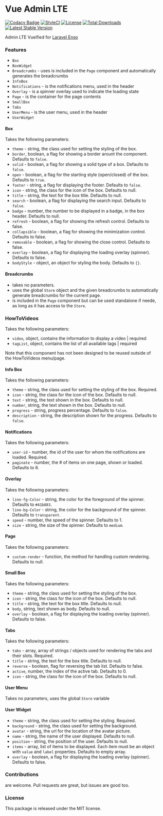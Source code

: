 <!--h-->
# Vue Admin LTE

[![Codacy Badge](https://api.codacy.com/project/badge/Grade/22a9c82803ce410caee8ddc67957d027)](https://www.codacy.com/app/laravel-enso/VueAdminLTE?utm_source=github.com&amp;utm_medium=referral&amp;utm_content=laravel-enso/VueAdminLTE&amp;utm_campaign=Badge_Grade)
[![StyleCI](https://styleci.io/repos/99346727/shield?branch=master)](https://styleci.io/repos/99346727)
[![License](https://poser.pugx.org/laravel-enso/vueadminlte/license)](https://https://packagist.org/packages/laravel-enso/vueadminlte)
[![Total Downloads](https://poser.pugx.org/laravel-enso/vueadminlte/downloads)](https://packagist.org/packages/laravel-enso/vueadminlte)
[![Latest Stable Version](https://poser.pugx.org/laravel-enso/vueadminlte/version)](https://packagist.org/packages/laravel-enso/vueadminlte)
<!--/h-->

Admin LTE Vueified for [Laravel Enso](https://github.com/laravel-enso/Enso)

### Features
- `Box`
- `BoxWidget`
- `Breadcrumbs` - uses is included in the `Page` component and automatically generates the breadcrumbs
- `InfoBox`
- `Notifications` - is the notifications menu, used in the header 
- `Overlay` - is a spinner overlay used to indicate the loading state
- `Page` - is the container for the page contents
- `SmallBox`
- `Tabs`
- `UserMenu` - is the user menu, used in the header
- `UserWidget`

#### Box
Takes the following parameters:
- `theme` - string, the class used for setting the styling of the box.
- `border`, boolean, a flag for showing a border arount the component. Defaults to `false`.
- `solid` - boolean, a flag for showing a solid type of a box. Defaults to `false`.
- `open` - boolean, a flag for the starting style (open/closed) of the box. Defaults to `true`.
- `footer` - string, a flag for displaying the footer. Defaults to `false`.
- `icon` - string, the class for the icon of the box. Defaults to null.
- `title` - string, the text for the box title. Defaults to null.
- `search` - boolean, a flag for displaying the search input. Defaults to `false`.
- `badge` - number, the number to be displayed in a badge, in the box header. Defaults to null.
- `refresh` - boolean, a flag for showing the refresh control. Defaults to false. 
- `collapsible` - boolean, a flag for showing the minimization control. Defaults to false.
- `removable` - boolean, a flag for showing the close control. Defaults to false.
- `overlay` - boolean, a flag for displaying the loading overlay (spinner). Defaults to false. 
- `bodyStyle` - object, an object for styling the body. Defaults to `{}`.

#### Breadcrumbs
- takes no parameters.
- uses the global `Store` object and the given breadcrumbs to automatically generate breadcrumbs for the current page.
- is included in the `Page` component but can be used standalone if neede, as long as it has access to the `Store`.

### HowToVideos
Takes the following parameters:
- `video`, object, contains the information to display a video | required
- `tagList`, object, contains the list of all available tags | required

Note that this component has not been designed to be reused outside of the HowToVideos menu/page.

#### Info Box
Takes the following parameters:
- `theme` - string, the class used for setting the styling of the box. Required.
- `icon` - string, the class for the icon of the box. Defaults to null.
- `text` - string, the text shown in the box. Defaults to null.
- `number`, string, the text shown in the box. Defaults to null.
- `progress` - string, progress percentage. Defaults to `false`.
- `description` - string, the description shown for the progress. Defaults to `false`.

#### Notifications
Takes the following parameters:
- `user-id` - number, the id of the user for whom the notifications are loaded. Required.
- `paginate` - number, the # of items on one page, shown or loaded. Defaults to 6.

#### Overlay
Takes the following parameters:
- `line-fg-Color` - string, the color for the foreground of the spinner. Defaults to `#41b883`.
- `line-bg-Color` - string, the color for the background of the spinner. Defaults to `transparent`.
- `speed` - number, the speed of the spinner. Defaults to 1.
- `size` - string, the size of the spinner. Defaults to `medium`.

#### Page
Takes the following parameters:
- `custom-render` - function, the method for handling custom rendering. Defaults to null.

#### Small Box
Takes the following parameters:
- `theme` - string, the class used for setting the styling of the box.
- `icon` - string, the class for the icon of the box. Defaults to null.
- `title` - string, the text for the box title. Defaults to null.
- `body`, string, text shown as body. Defaults to null.
- `overlay` - boolean, a flag for displaying the loading overlay (spinner). Defaults to false. 

#### Tabs
Takes the following parameters:
- `tabs` - array, array of strings / objects used for rendering the tabs and their slots. Required.
- `title` - string, the text for the box title. Defaults to null.
- `reverse` - boolean, flag for reversing the tab list. Defaults to false.
- `active`, number, the index of the active tab. Defaults to 0.
- `icon` - string, the class for the icon of the box. Defaults to null. 

#### User Menu
Takes no parameters, uses the global `Store` variable

#### User Widget
- `theme` - string, the class used for setting the styling. Required.
- `background` - string, the class used for setting the background.
- `avatar` - string, the url for the location of the avatar picture.
- `name` - string, the name of the user displayed. Defaults to null.
- `position` - string, the position of the user. Defaults to null.
- `items` - array, list of items to be displayed. Each item must be an object with `value` and `label` properties. Defaults to empty array.
- `overlay` - boolean, a flag for displaying the loading overlay (spinner). Defaults to false.

<!--h-->
### Contributions

are welcome. Pull requests are great, but issues are good too.

### License

This package is released under the MIT license.
<!--/h-->